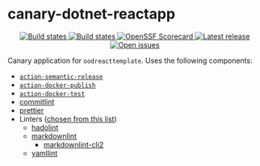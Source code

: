 # canary-dotnet-reactapp

<p align="center">
  <!-- <a href="https://github.com/outoforbitdev/canary-dotnet-reactapp/discussions">
    <img alt="Join the community on GitHub Discussions" src="https://img.shields.io/badge/Join%20the%20community-on%20GitHub%20Discussions-blue">
  </a> -->
  <a href="https://github.com/outoforbitdev/canary-dotnet-reactapp/actions?query=workflow%3ATest+branch%3Amaster">
    <img alt="Build states" src="https://github.com/outoforbitdev/canary-dotnet-reactapp/workflows/Test/badge.svg">
  </a>
  <a href="https://github.com/outoforbitdev/canary-dotnet-reactapp/actions">
    <img alt="Build states" src="https://github.com/outoforbitdev/canary-dotnet-reactapp/workflows/Release/badge.svg">
  </a>
  <a href="https://securityscorecards.dev/viewer/?uri=github.com/outoforbitdev/canary-dotnet-reactapp">
    <img alt="OpenSSF Scorecard" src="https://api.securityscorecards.dev/projects/github.com/outoforbitdev/canary-dotnet-reactapp/badge">
  </a>
  <a href="https://github.com/outoforbitdev/canary-dotnet-reactapp/releases/latest">
    <img alt="Latest release" src="https://img.shields.io/github/v/release/outoforbitdev/canary-dotnet-reactapp?logo=github">
  </a>
  <a href="https://github.com/outoforbitdev/canary-dotnet-reactapp/issues">
    <img alt="Open issues" src="https://img.shields.io/github/issues/outoforbitdev/canary-dotnet-reactapp?logo=github">
  </a>
</p>

Canary application for `oodreacttemplate`. Uses the following components:

- [`action-semantic-release`](https://github.com/outoforbitdev/action-semantic-release)
- [`action-docker-publish`](https://github.com/outoforbitdev/action-docker-publish)
- [`action-docker-test`](https://github.com/outoforbitdev/action-docker-test)
- [commitlint](https://commitlint.js.org/#/)
- [prettier](https://prettier.io/)
- Linters ([chosen from this list](https://github.com/caramelomartins/awesome-linters))
  - [hadolint](https://github.com/hadolint/hadolint)
  - [markdownlint](https://github.com/DavidAnson/markdownlint)
    - [markdownlint-cli2](https://github.com/DavidAnson/markdownlint-cli2)
  - [yamllint](https://yamllint.readthedocs.io/en/stable/index.html)

